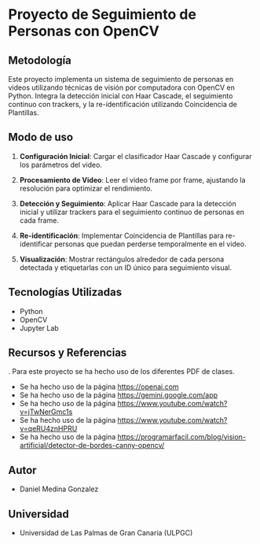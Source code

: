 # Proyecto de Seguimiento de Personas con OpenCV

## Metodología
Este proyecto implementa un sistema de seguimiento de personas en videos utilizando técnicas de visión por computadora con OpenCV en Python. 
Integra la detección inicial con Haar Cascade, el seguimiento continuo con trackers, y la re-identificación utilizando Coincidencia de Plantillas.

## Modo de uso
1. **Configuración Inicial**: Cargar el clasificador Haar Cascade y configurar los parámetros del video.
   
2. **Procesamiento de Video**: Leer el video frame por frame, ajustando la resolución para optimizar el rendimiento.
   
3. **Detección y Seguimiento**: Aplicar Haar Cascade para la detección inicial y utilizar trackers para el seguimiento continuo de personas en cada frame.
   
4. **Re-identificación**: Implementar Coincidencia de Plantillas para re-identificar personas que puedan perderse temporalmente en el video.
   
5. **Visualización**: Mostrar rectángulos alrededor de cada persona detectada y etiquetarlas con un ID único para seguimiento visual.

## Tecnologías Utilizadas
- Python
- OpenCV
- Jupyter Lab

## Recursos y Referencias
. Para este proyecto se ha hecho uso de los diferentes PDF de clases.
- Se ha hecho uso de la página https://openai.com
- Se ha hecho uso de la página https://gemini.google.com/app
- Se ha hecho uso de la página https://www.youtube.com/watch?v=jTwNerGmc1s
- Se ha hecho uso de la página https://www.youtube.com/watch?v=qeRU4znHPRU
- Se ha hecho uso de la página https://programarfacil.com/blog/vision-artificial/detector-de-bordes-canny-opencv/

## Autor
-  Daniel Medina Gonzalez

## Universidad
- Universidad de Las Palmas de Gran Canaria (ULPGC)
